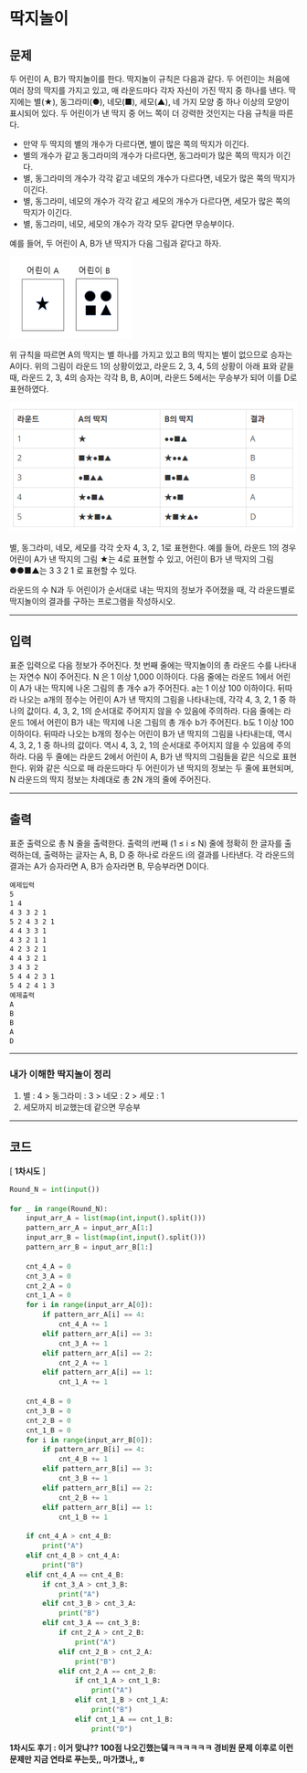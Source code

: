 # 딱지놀이

## 문제

두 어린이 A, B가 딱지놀이를 한다. 딱지놀이 규칙은 다음과 같다. 두 어린이는 처음에 여러 장의 딱지를 가지고 있고, 매 라운드마다 각자 자신이 가진 딱지 중 하나를 낸다. 딱지에는 별(★), 동그라미(●), 네모(■), 세모(▲), 네 가지 모양 중 하나 이상의 모양이 표시되어 있다. 두 어린이가 낸 딱지 중 어느 쪽이 더 강력한 것인지는 다음 규칙을 따른다.

- 만약 두 딱지의 별의 개수가 다르다면, 별이 많은 쪽의 딱지가 이긴다.
- 별의 개수가 같고 동그라미의 개수가 다르다면, 동그라미가 많은 쪽의 딱지가 이긴다.
- 별, 동그라미의 개수가 각각 같고 네모의 개수가 다르다면, 네모가 많은 쪽의 딱지가 이긴다.
- 별, 동그라미, 네모의 개수가 각각 같고 세모의 개수가 다르다면, 세모가 많은 쪽의 딱지가 이긴다.
- 별, 동그라미, 네모, 세모의 개수가 각각 모두 같다면 무승부이다.

예를 들어, 두 어린이 A, B가 낸 딱지가 다음 그림과 같다고 하자.

![](14696_딱지놀이.assets/SmartSelectImage_2022-02-24-15-07-27.png)

위 규칙을 따르면 A의 딱지는 별 하나를 가지고 있고 B의 딱지는 별이 없으므로 승자는 A이다. 위의 그림이 라운드 1의 상황이었고, 라운드 2, 3, 4, 5의 상황이 아래 표와 같을 때, 라운드 2, 3, 4의 승자는 각각 B, B, A이며, 라운드 5에서는 무승부가 되어 이를 D로 표현하였다.

![](14696_딱지놀이.assets/SmartSelectImage_2022-02-24-15-08-21.png)

별, 동그라미, 네모, 세모를 각각 숫자 4, 3, 2, 1로 표현한다. 예를 들어, 라운드 1의 경우 어린이 A가 낸 딱지의 그림 ★는 4로 표현할 수 있고, 어린이 B가 낸 딱지의 그림 ●●■▲는 3 3 2 1 로 표현할 수 있다.

라운드의 수 N과 두 어린이가 순서대로 내는 딱지의 정보가 주어졌을 때, 각 라운드별로 딱지놀이의 결과를 구하는 프로그램을 작성하시오.

---

## 입력

표준 입력으로 다음 정보가 주어진다. 첫 번째 줄에는 딱지놀이의 총 라운드 수를 나타내는 자연수 N이 주어진다. N 은 1 이상 1,000 이하이다. 다음 줄에는 라운드 1에서 어린이 A가 내는 딱지에 나온 그림의 총 개수 a가 주어진다. a는 1 이상 100 이하이다. 뒤따라 나오는 a개의 정수는 어린이 A가 낸 딱지의 그림을 나타내는데, 각각 4, 3, 2, 1 중 하나의 값이다. 4, 3, 2, 1의 순서대로 주어지지 않을 수 있음에 주의하라. 다음 줄에는 라운드 1에서 어린이 B가 내는 딱지에 나온 그림의 총 개수 b가 주어진다. b도 1 이상 100 이하이다. 뒤따라 나오는 b개의 정수는 어린이 B가 낸 딱지의 그림을 나타내는데, 역시 4, 3, 2, 1 중 하나의 값이다. 역시 4, 3, 2, 1의 순서대로 주어지지 않을 수 있음에 주의하라. 다음 두 줄에는 라운드 2에서 어린이 A, B가 낸 딱지의 그림들을 같은 식으로 표현한다. 위와 같은 식으로 매 라운드마다 두 어린이가 낸 딱지의 정보는 두 줄에 표현되며, N 라운드의 딱지 정보는 차례대로 총 2N 개의 줄에 주어진다.

---

## 출력

표준 출력으로 총 N 줄을 출력한다. 출력의 i번째 (1 ≤ i ≤ N) 줄에 정확히 한 글자를 출력하는데, 출력하는 글자는 A, B, D 중 하나로 라운드 i의 결과를 나타낸다. 각 라운드의 결과는 A가 승자라면 A, B가 승자라면 B, 무승부라면 D이다.

```text
예제입력
5
1 4
4 3 3 2 1
5 2 4 3 2 1
4 4 3 3 1
4 3 2 1 1
4 2 3 2 1
4 4 3 2 1
3 4 3 2
5 4 4 2 3 1
5 4 2 4 1 3
예제출력
A
B
B
A
D
```

---

### 내가 이해한 딱지놀이 정리

1. 별 : 4 > 동그라미 : 3 > 네모 : 2 > 세모 : 1
2. 세모까지 비교했는데 같으면 무승부

---

## 코드

[ **1차시도** ]

```python
Round_N = int(input())

for _ in range(Round_N):
    input_arr_A = list(map(int,input().split()))
    pattern_arr_A = input_arr_A[1:]
    input_arr_B = list(map(int,input().split()))
    pattern_arr_B = input_arr_B[1:]

    cnt_4_A = 0
    cnt_3_A = 0
    cnt_2_A = 0
    cnt_1_A = 0
    for i in range(input_arr_A[0]):
        if pattern_arr_A[i] == 4:
            cnt_4_A += 1
        elif pattern_arr_A[i] == 3:
            cnt_3_A += 1
        elif pattern_arr_A[i] == 2:
            cnt_2_A += 1
        elif pattern_arr_A[i] == 1:
            cnt_1_A += 1

    cnt_4_B = 0
    cnt_3_B = 0
    cnt_2_B = 0
    cnt_1_B = 0
    for i in range(input_arr_B[0]):
        if pattern_arr_B[i] == 4:
            cnt_4_B += 1
        elif pattern_arr_B[i] == 3:
            cnt_3_B += 1
        elif pattern_arr_B[i] == 2:
            cnt_2_B += 1
        elif pattern_arr_B[i] == 1:
            cnt_1_B += 1
    
    if cnt_4_A > cnt_4_B:
        print("A")
    elif cnt_4_B > cnt_4_A:
        print("B")
    elif cnt_4_A == cnt_4_B:
        if cnt_3_A > cnt_3_B:
            print("A")
        elif cnt_3_B > cnt_3_A:
            print("B")
        elif cnt_3_A == cnt_3_B:
            if cnt_2_A > cnt_2_B:
                print("A")
            elif cnt_2_B > cnt_2_A:
                print("B")
            elif cnt_2_A == cnt_2_B:
                if cnt_1_A > cnt_1_B:
                    print("A")
                elif cnt_1_B > cnt_1_A:
                    print("B")
                elif cnt_1_A == cnt_1_B:
                    print("D")
```

**1차시도 후기 :  이거 맞냐?? 100점 나오긴했는뎈ㅋㅋㅋㅋㅋㅋ 경비원 문제 이후로 이런 문제만 지금 연타로 푸는듯,, 마가꼈나,,ㅎ**
